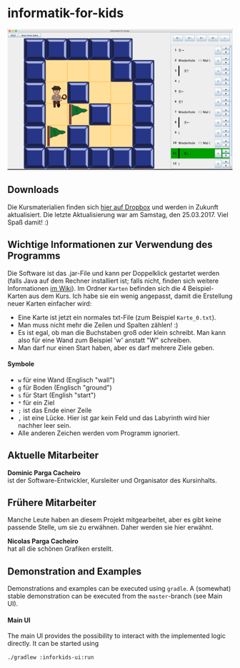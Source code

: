# informatik-for-kids

![Teaser: informatik-for-kids](teaser.png "informatik-for-kids")

## Downloads
Die Kursmaterialien finden sich [hier auf Dropbox](https://www.dropbox.com/sh/ugxfb8vwrf0w6id/AAA1F_lzIdWqhoX-0BC4tQUja?dl=0) und werden in Zukunft aktualisiert. Die letzte Aktualisierung war am Samstag, den 25.03.2017. Viel Spaß damit! :)

## Wichtige Informationen zur Verwendung des Programms
Die Software ist das .jar-File und kann per Doppelklick gestartet werden (falls Java auf dem Rechner installiert ist; falls nicht, finden sich weitere Informationen [im Wiki](https://github.com/dominicparga/informatik-for-kids/wiki/Hinweise-zur-Java-Installation)). Im Ordner `Karten` befinden sich die 4 Beispiel-Karten aus dem Kurs. Ich habe sie ein wenig angepasst, damit die Erstellung neuer Karten einfacher wird:
* Eine Karte ist jetzt ein normales txt-File (zum Beispiel `Karte_0.txt`).
* Man muss nicht mehr die Zeilen und Spalten zählen! :)
* Es ist egal, ob man die Buchstaben groß oder klein schreibt. Man kann also für eine Wand zum Beispiel 'w' anstatt "W" schreiben.
* Man darf nur einen Start haben, aber es darf mehrere Ziele geben.

#### Symbole
* `w` für eine Wand (Englisch "wall")
* `g` für Boden (Englisch "ground")
* `s` für Start (English "start")
* `*` für ein Ziel
* `;` ist das Ende einer Zeile
* `,` ist eine Lücke. Hier ist gar kein Feld und das Labyrinth wird hier nachher leer sein.
* Alle anderen Zeichen werden vom Programm ignoriert.

## Aktuelle Mitarbeiter

**Dominic Parga Cacheiro**  
ist der Software-Entwickler, Kursleiter und Organisator des Kursinhalts.

## Frühere Mitarbeiter
Manche Leute haben an diesem Projekt mitgearbeitet, aber es gibt keine passende Stelle, um sie zu erwähnen. Daher werden sie hier erwähnt.

**Nicolas Parga Cacheiro**  
hat all die schönen Grafiken erstellt.


## Demonstration and Examples
Demonstrations and examples can be executed using `gradle`. A (somewhat) stable demonstration can be executed from the `master`-branch (see Main UI).

#### Main UI
The main UI provides the possibility to interact with the implemented logic directly. It can be started using

```shell
./gradlew :inforkids-ui:run
```
